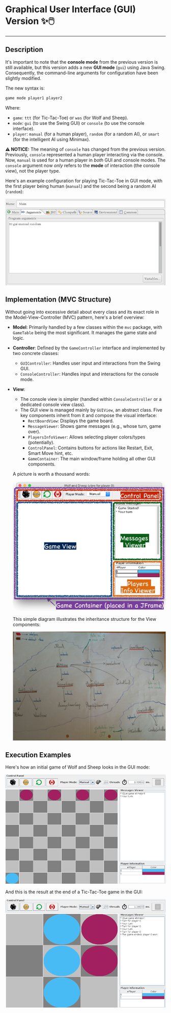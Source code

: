 <!-- Created by Jonathan Carrero -->

# Graphical User Interface (GUI) Version ✨🖱️

---

## Description

It's important to note that the **console mode** from the previous version is still available, but this version adds a new **GUI mode** (`gui`) using Java Swing. Consequently, the command-line arguments for configuration have been slightly modified.

The new syntax is:

```bash
game mode player1 player2
```

Where:

*   `game`: `ttt` (for Tic-Tac-Toe) or `was` (for Wolf and Sheep).
*   `mode`: `gui` (to use the Swing GUI) or `console` (to use the console interface).
*   `player`: `manual` (for a human player), `random` (for a random AI), or `smart` (for the intelligent AI using Minimax).

**⚠️ NOTICE:** The meaning of `console` has changed from the previous version. Previously, `console` represented a human player interacting via the console. Now, `manual` is used for a human player in *both* GUI and console modes. The `console` argument now *only* refers to the **mode** of interaction (the console view), not the player type.

Here's an example configuration for playing Tic-Tac-Toe in GUI mode, with the first player being human (`manual`) and the second being a random AI (`random`):

![Eclipse Run Configuration Example for TTT (gui, manual vs random)](https://github.com/Joncarre/Java-language/blob/master/Tecnología%20de%20la%20Programación/Juegos%20usando%20MVC/images/5_3.png)

## Implementation (MVC Structure)

Without going into excessive detail about every class and its exact role in the Model-View-Controller (MVC) pattern, here's a brief overview:

*   **Model**: Primarily handled by a few classes within the `mvc` package, with `GameTable` being the most significant. It manages the game state and logic.
*   **Controller**: Defined by the `GameController` interface and implemented by two concrete classes:
    *   `GUIController`: Handles user input and interactions from the Swing GUI.
    *   `ConsoleController`: Handles input and interactions for the console mode.
*   **View**:
    *   The console view is simpler (handled within `ConsoleController` or a dedicated console view class).
    *   The GUI view is managed mainly by `GUIView`, an abstract class. Five key components inherit from it and compose the visual interface:
        *   `RectBoardView`: Displays the game board.
        *   `MessageViewer`: Shows game messages (e.g., whose turn, game over).
        *   `PlayersInfoViewer`: Allows selecting player colors/types (potentially).
        *   `ControlPanel`: Contains buttons for actions like Restart, Exit, Smart Move hint, etc.
        *   `GameContainer`: The main window/frame holding all other GUI components.

    A picture is worth a thousand words:

    ![Diagram showing GUI Components Layout](https://github.com/Joncarre/Java-language/blob/master/Tecnología%20de%20la%20Programación/Juegos%20usando%20MVC/images/5_4.png)

    This simple diagram illustrates the inheritance structure for the View components:

    ![Simplified Class Diagram for View Inheritance](https://github.com/Joncarre/Java-language/blob/master/Tecnología%20de%20la%20Programación/Juegos%20usando%20MVC/images/5_5.png)

## Execution Examples

Here's how an initial game of Wolf and Sheep looks in the GUI mode:

![GUI Gameplay: Initial state of Wolf and Sheep](https://github.com/Joncarre/Java-language/blob/master/Tecnología%20de%20la%20Programación/Juegos%20usando%20MVC/images/5_1.png)

And this is the result at the end of a Tic-Tac-Toe game in the GUI:

![GUI Gameplay: End state of Tic-Tac-Toe](https://github.com/Joncarre/Java-language/blob/master/Tecnología%20de%20la%20Programación/Juegos%20usando%20MVC/images/5_2.png)

